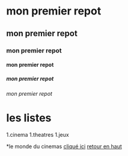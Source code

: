 <a name="top">

# mon premier repot
## mon premier repot
### mon premier repot
#### mon premier repot
##### mon premier repot
###### mon premier repot

# les listes 
1.cinema
1.theatres 
1.jeux

*le monde du cinemas
[cliqué ici](http://www.mamzouka.com/films/)
<a name="ancre">
[retour en haut](#stop)
